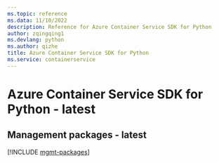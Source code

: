 ```yaml
---
ms.topic: reference
ms.data: 11/10/2022
description: Reference for Azure Container Service SDK for Python
author: zqingqing1
ms.devlang: python
ms.author: qizhe
title: Azure Container Service SDK for Python
ms.service: containerservice
---
```

# Azure Container Service SDK for Python - latest

## Management packages - latest
[!INCLUDE [mgmt-packages](container-service-mgmt-index.md)]